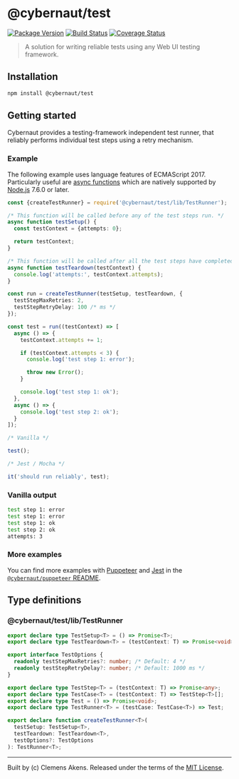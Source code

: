 # @cybernaut/test

[![Package Version][badge-npm-image]][badge-npm-link]
[![Build Status][badge-travis-image]][badge-travis-link]
[![Coverage Status][badge-coveralls-image]][badge-coveralls-link]

> A solution for writing reliable tests using any Web UI testing framework.

## Installation

```sh
npm install @cybernaut/test
```

## Getting started

Cybernaut provides a testing-framework independent test runner,
that reliably performs individual test steps using a retry mechanism.

### Example

The following example uses language features of ECMAScript 2017.
Particularly useful are [async functions][external-async-function] which are natively supported by [Node.js][external-nodejs] 7.6.0 or later.

```ts
const {createTestRunner} = require('@cybernaut/test/lib/TestRunner');

/* This function will be called before any of the test steps run. */
async function testSetup() {
  const testContext = {attempts: 0};

  return testContext;
}

/* This function will be called after all the test steps have completed. */
async function testTeardown(testContext) {
  console.log('attempts:', testContext.attempts);
}

const run = createTestRunner(testSetup, testTeardown, {
  testStepMaxRetries: 2,
  testStepRetryDelay: 100 /* ms */
});

const test = run((testContext) => [
  async () => {
    testContext.attempts += 1;

    if (testContext.attempts < 3) {
      console.log('test step 1: error');

      throw new Error();
    }

    console.log('test step 1: ok');
  },
  async () => {
    console.log('test step 2: ok');
  }
]);

/* Vanilla */

test();

/* Jest / Mocha */

it('should run reliably', test);
```

### Vanilla output

```sh
test step 1: error
test step 1: error
test step 1: ok
test step 2: ok
attempts: 3
```

### More examples

You can find more examples with [Puppeteer][external-puppeteer] and [Jest][external-jest] in the [`@cybernaut/puppeteer` README][readme-puppeteer].

## Type definitions

### @cybernaut/test/lib/TestRunner

```ts
export declare type TestSetup<T> = () => Promise<T>;
export declare type TestTeardown<T> = (testContext: T) => Promise<void>;

export interface TestOptions {
  readonly testStepMaxRetries?: number; /* Default: 4 */
  readonly testStepRetryDelay?: number; /* Default: 1000 ms */
}

export declare type TestStep<T> = (testContext: T) => Promise<any>;
export declare type TestCase<T> = (testContext: T) => TestStep<T>[];
export declare type Test = () => Promise<void>;
export declare type TestRunner<T> = (testCase: TestCase<T>) => Test;

export declare function createTestRunner<T>(
  testSetup: TestSetup<T>,
  testTeardown: TestTeardown<T>,
  testOptions?: TestOptions
): TestRunner<T>;
```

---
Built by (c) Clemens Akens. Released under the terms of the [MIT License][cybernaut-license].

[badge-npm-image]: https://img.shields.io/npm/v/@cybernaut/test.svg
[badge-npm-link]: https://www.npmjs.com/package/@cybernaut/test
[badge-travis-image]: https://travis-ci.org/clebert/cybernaut.svg?branch=master
[badge-travis-link]: https://travis-ci.org/clebert/cybernaut
[badge-coveralls-image]: https://coveralls.io/repos/github/clebert/cybernaut/badge.svg?branch=master
[badge-coveralls-link]: https://coveralls.io/github/clebert/cybernaut?branch=master

[cybernaut-license]: https://github.com/clebert/cybernaut/blob/master/LICENSE

[package-puppeteer]: https://github.com/clebert/cybernaut/tree/master/@cybernaut/puppeteer

[readme-puppeteer]: https://github.com/clebert/cybernaut/blob/master/@cybernaut/puppeteer/README.md

[external-async-function]: https://developer.mozilla.org/en-US/docs/Web/JavaScript/Reference/Statements/async_function
[external-jest]: https://facebook.github.io/jest/
[external-nodejs]: https://nodejs.org/en/
[external-puppeteer]: https://github.com/GoogleChrome/puppeteer
